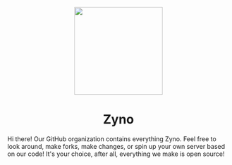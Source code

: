<p align="center">
<img width="200" height="200" src="https://raw.githubusercontent.com/zyno-us/.github/main/src/brand/zyno.png">
</p>
<h1 align="center">Zyno</h1>

Hi there! Our GitHub organization contains everything Zyno. Feel free to look around, make forks, make changes, or spin up your own server based on our code! It's your choice, after all, everything we make is open source!
